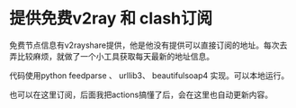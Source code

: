 # 提供免费v2ray 和 clash订阅

免费节点信息有v2rayshare提供，他是他没有提供可以直接订阅的地址。每次去弄比较麻烦，就做了一个小工具获取每天最新的地址信息。

代码使用python feedparse 、 urllib3、 beautifulsoap4 实现。可以本地运行。

也可以在这里订阅，后面我把actions搞懂了后，会在这里也自动更新内容。

